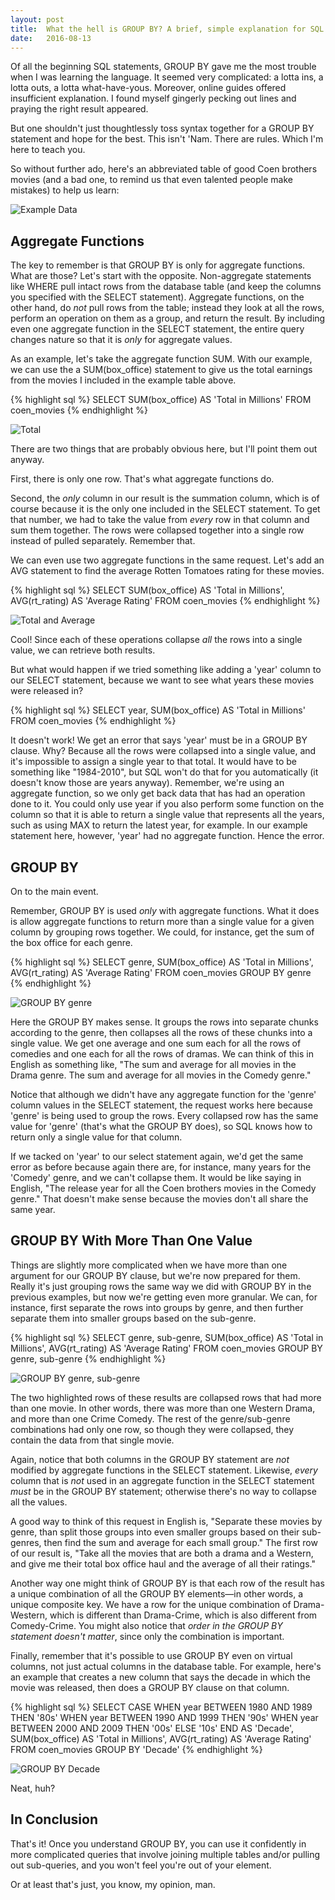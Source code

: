 ```yaml
---
layout: post
title:  What the hell is GROUP BY? A brief, simple explanation for SQL beginners
date:   2016-08-13
---
```


<p class="intro"><span class="dropcap">O</span>f all the beginning SQL statements, GROUP BY gave me the most trouble when I was learning the language. It seemed very complicated: a lotta ins, a lotta outs, a lotta what-have-yous. Moreover, online guides offered insufficient explanation. I found myself gingerly pecking out lines and praying the right result appeared.</p>

But one shouldn't just thoughtlessly toss syntax together for a GROUP BY statement and hope for the best. This isn't 'Nam. There are rules. Which I'm here to teach you.

So without further ado, here's an abbreviated table of good Coen brothers movies (and a bad one, to remind us that even talented people make mistakes) to help us learn:

<img src="{{ '/assets/img/SQL_1.png' | prepend: site.baseurl }}" alt="Example Data">

## Aggregate Functions

The key to remember is that GROUP BY is only for aggregate functions. What are those? Let's start with the opposite. Non-aggregate statements like WHERE pull intact rows from the database table (and keep the columns you specified with the SELECT statement). Aggregate functions, on the other hand, do *not* pull rows from the table; instead they look at all the rows, perform an operation on them as a group, and return the result. By including even one aggregate function in the SELECT statement, the entire query changes nature so that it is *only* for aggregate values.

As an example, let's take the aggregate function SUM. With our example, we can use the a SUM(box_office) statement to give us the total earnings from the movies I included in the example table above.

{% highlight sql %}
SELECT SUM(box_office) AS 'Total in Millions'
FROM coen_movies
{% endhighlight %}

<img src="{{ '/assets/img/SQL_2.png' | prepend: site.baseurl }}" alt="Total">

There are two things that are probably obvious here, but I'll point them out anyway.

First, there is only one row. That's what aggregate functions do.

Second, the *only* column in our result is the summation column, which is of course because it is the only one included in the SELECT statement. To get that number, we had to take the value from *every* row in that column and sum them together. The rows were collapsed together into a single row instead of pulled separately. Remember that.

We can even use two aggregate functions in the same request. Let's add an AVG statement to find the average Rotten Tomatoes rating for these movies.

{% highlight sql %}
SELECT SUM(box_office) AS 'Total in Millions', AVG(rt_rating) AS 'Average Rating'
FROM coen_movies
{% endhighlight %}

<img src="{{ '/assets/img/SQL_3.png' | prepend: site.baseurl }}" alt="Total and Average">

Cool! Since each of these operations collapse *all* the rows into a single value, we can retrieve both results.

But what would happen if we tried something like adding a 'year' column to our SELECT statement, because we want to see what years these movies were released in?

{% highlight sql %}
SELECT year, SUM(box_office) AS 'Total in Millions'
FROM coen_movies
{% endhighlight %}

It doesn't work! We get an error that says 'year' must be in a GROUP BY clause. Why? Because all the rows were collapsed into a single value, and it's impossible to assign a single year to that total. It would have to be something like "1984-2010", but SQL won't do that for you automatically (it doesn't know those are years anyway). Remember, we're using an aggregate function, so we only get back data that has had an operation done to it. You could only use year if you also perform some function on the column so that it is able to return a single value that represents all the years, such as using MAX to return the latest year, for example. In our example statement here, however,  'year' had no aggregate function. Hence the error.

## GROUP BY

On to the main event.

Remember, GROUP BY is used *only* with aggregate functions. What it does is allow aggregate functions to return more than a single value for a given column by grouping rows together. We could, for instance, get the sum of the box office for each genre.

{% highlight sql %}
SELECT genre, SUM(box_office) AS 'Total in Millions', AVG(rt_rating) AS 'Average Rating'
FROM coen_movies
GROUP BY genre
{% endhighlight %}

<img src="{{ '/assets/img/SQL_4.png' | prepend: site.baseurl }}" alt="GROUP BY genre">

Here the GROUP BY makes sense. It groups the rows into separate chunks according to the genre, then collapses all the rows of these chunks into a single value. We get one average and one sum each for all the rows of comedies and one each for all the rows of dramas. We can think of this in English as something like, "The sum and average for all movies in the Drama genre. The sum and average for all movies in the Comedy genre."

Notice that although we didn't have any aggregate function for the 'genre' column values in the SELECT statement, the request works here because 'genre' is being used to group the rows. Every collapsed row has the same value for 'genre' (that's what the GROUP BY does), so SQL knows how to return only a single value for that column.

If we tacked on 'year' to our select statement again, we'd get the same error as before because again there are, for instance, many years for the 'Comedy' genre, and we can't collapse them. It would be like saying in English, "The release year for all the Coen brothers movies in the Comedy genre." That doesn't make sense because the movies don't all share the same year.

## GROUP BY With More Than One Value

Things are slightly more complicated when we have more than one argument for our GROUP BY clause, but we're now prepared for them. Really it's just grouping rows the same way we did with GROUP BY in the previous examples, but now we're getting even more granular. We can, for instance, first separate the rows into groups by genre, and then further separate them into smaller groups based on the sub-genre.

{% highlight sql %}
SELECT genre, sub-genre, SUM(box_office) AS 'Total in Millions', AVG(rt_rating) AS 'Average Rating'
FROM coen_movies
GROUP BY genre, sub-genre
{% endhighlight %}

<img src="{{ '/assets/img/SQL_5.png' | prepend: site.baseurl }}" alt="GROUP BY genre, sub-genre">

The two highlighted rows of these results are collapsed rows that had more than one movie. In other words, there was more than one Western Drama, and more than one Crime Comedy. The rest of the genre/sub-genre combinations had only one row, so though they were collapsed, they contain the data from that single movie.

Again, notice that both columns in the GROUP BY statement are *not* modified by aggregate functions in the SELECT statement. Likewise, *every* column that is *not* used in an aggregate function in the SELECT statement *must* be in the GROUP BY statement; otherwise there's no way to collapse all the values.

A good way to think of this request in English is, "Separate these movies by genre, than split those groups into even smaller groups based on their sub-genres, then find the sum and average for each small group." The first row of our result is, "Take all the movies that are both a drama and a Western, and give me their total box office haul and the average of all their ratings."

Another way one might think of GROUP BY is that each row of the result has a unique combination of all the GROUP BY elements—in other words, a unique composite key. We have a row for the unique combination of Drama-Western, which is different than Drama-Crime, which is also different from Comedy-Crime. You might also notice that *order in the GROUP BY statement doesn't matter*, since only the combination is important.

Finally, remember that it's possible to use GROUP BY even on virtual columns, not just actual columns in the database table. For example, here's an example that creates a new column that says the decade in which the movie was released, then does a GROUP BY clause on that column.

{% highlight sql %}
SELECT CASE WHEN year BETWEEN 1980 AND 1989 THEN '80s'
            WHEN year BETWEEN 1990 AND 1999 THEN '90s'
            WHEN year BETWEEN 2000 AND 2009 THEN '00s'
            ELSE '10s' END AS 'Decade',
       SUM(box_office) AS 'Total in Millions',
       AVG(rt_rating) AS 'Average Rating'
FROM coen_movies
GROUP BY 'Decade'
{% endhighlight %}

<img src="{{ '/assets/img/SQL_6.png' | prepend: site.baseurl }}" alt="GROUP BY Decade">

Neat, huh?

## In Conclusion

That's it! Once you understand GROUP BY, you can use it confidently in more complicated queries that involve joining multiple tables and/or pulling out sub-queries, and you won't feel you're out of your element.

Or at least that's just, you know, my opinion, man.
